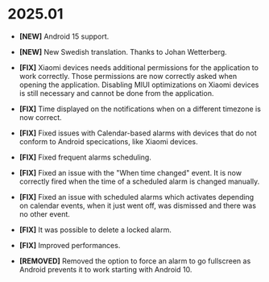 # 2025.01

* __[NEW]__ Android 15 support. 
* __[NEW]__ New Swedish translation. Thanks to Johan Wetterberg.
* __[FIX]__ Xiaomi devices needs additional permissions for the application to work correctly. Those permissions are now correctly asked when opening the application. Disabling MIUI optimizations on Xiaomi devices is still necessary and cannot be done from the application.
* __[FIX]__ Time displayed on the notifications when on a different timezone is now correct.
* __[FIX]__ Fixed issues with Calendar-based alarms with devices that do not conform to Android specications, like Xiaomi devices.
* __[FIX]__ Fixed frequent alarms scheduling. 
* __[FIX]__ Fixed an issue with the "When time changed" event. It is now correctly fired when the time of a scheduled alarm is changed manually.
* __[FIX]__ Fixed an issue with scheduled alarms which activates depending on calendar events, when it just went off, was dismissed and there was no other event.
* __[FIX]__ It was possible to delete a locked alarm.
* __[FIX]__ Improved performances.

* __[REMOVED]__ Removed the option to force an alarm to go fullscreen as Android prevents it to work starting with Android 10.
